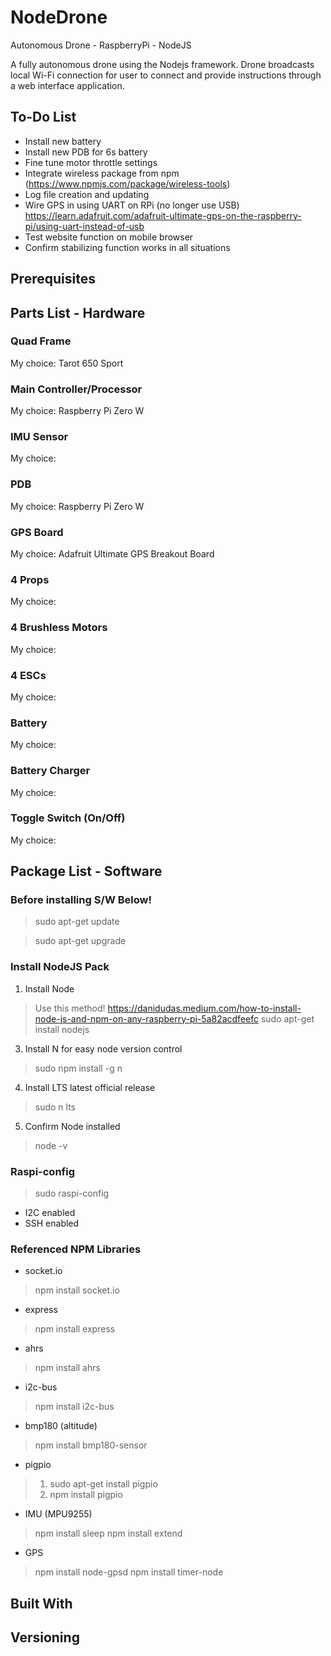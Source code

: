 # NodeDrone

Autonomous Drone - RaspberryPi - NodeJS

A fully autonomous drone using the Nodejs framework. Drone broadcasts local Wi-Fi connection for user to connect and provide instructions through a web interface application. 

## To-Do List
- Install new battery
- Install new PDB for 6s battery
- Fine tune motor throttle settings
- Integrate wireless package from npm (https://www.npmjs.com/package/wireless-tools)
- Log file creation and updating
- Wire GPS in using UART on RPi (no longer use USB) https://learn.adafruit.com/adafruit-ultimate-gps-on-the-raspberry-pi/using-uart-instead-of-usb
- Test website function on mobile browser
- Confirm stabilizing function works in all situations

## Prerequisites

## Parts List - Hardware
### Quad Frame
My choice: Tarot 650 Sport
### Main Controller/Processor
My choice: Raspberry Pi Zero W
### IMU Sensor
My choice:
### PDB
My choice: Raspberry Pi Zero W
### GPS Board
My choice: Adafruit Ultimate GPS Breakout Board
### 4 Props
My choice: 
### 4 Brushless Motors
My choice: 
### 4 ESCs
My choice: 
### Battery
My choice: 
### Battery Charger
My choice: 
### Toggle Switch (On/Off)
My choice: 

## Package List - Software
### Before installing S/W Below!
> sudo apt-get update

> sudo apt-get upgrade
### Install NodeJS Pack
1. Install Node
> Use this method! https://danidudas.medium.com/how-to-install-node-js-and-npm-on-any-raspberry-pi-5a82acdfeefc
> sudo apt-get install nodejs
3. Install N for easy node version control
> sudo npm install -g n
4. Install LTS latest official release
> sudo n lts
5. Confirm Node installed
> node -v
### Raspi-config
> sudo raspi-config
- I2C enabled
- SSH enabled
### Referenced NPM Libraries
- socket.io
> npm install socket.io
- express
> npm install express
- ahrs
> npm install ahrs
- i2c-bus
> npm install i2c-bus
- bmp180 (altitude)
> npm install bmp180-sensor
- pigpio
> 1. sudo apt-get install pigpio
> 2. npm install pigpio
- IMU (MPU9255)
> npm install sleep
> npm install extend
- GPS
> npm install node-gpsd
> npm install timer-node

## Built With

## Versioning
